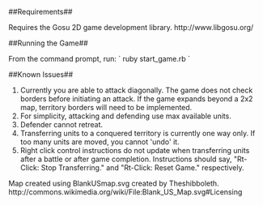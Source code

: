 ##Requirements##
</hr>
Requires the Gosu 2D game development library. http://www.libgosu.org/

##Running the Game##
</hr>
From the command prompt, run:
`
ruby start_game.rb
`

##Known Issues##
</hr>

1. Currently you are able to attack diagonally. The game does not check borders before initiating an attack. If the game expands beyond a 2x2 map, territory borders will need to be implemented.
2. For simplicity, attacking and defending use max available units.
3. Defender cannot retreat.
4. Transferring units to a conquered territory is currently one way only. If too many units are moved, you cannot 'undo' it. 
5. Right click control instructions do not update when transferring units after a battle or after game completion. Instructions should say, "Rt-Click: Stop Transferring." and "Rt-Click: Reset Game." respectively.

</hr>
Map created using BlankUSmap.svg created by Theshibboleth. http://commons.wikimedia.org/wiki/File:Blank_US_Map.svg#Licensing